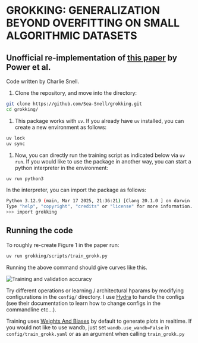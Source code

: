 # GROKKING: GENERALIZATION BEYOND OVERFITTING ON SMALL ALGORITHMIC DATASETS

## Unofficial re-implementation of [this paper](https://mathai-iclr.github.io/papers/papers/MATHAI_29_paper.pdf) by Power et al.

Code written by Charlie Snell.

1. Clone the repository, and move into the directory:

```bash
git clone https://github.com/Sea-Snell/grokking.git
cd grokking/
```

1. This package works with `uv`. If you already have `uv` installed, you can create a new environment as follows:

```bash
uv lock
uv sync
```

1. Now, you can directly run the training script as indicated below via `uv run`.
If you would like to use the package in another way, you can start a python interpreter in the environment:

```bash
uv run python3
```

In the interpreter, you can import the package as follows:

```bash
Python 3.12.9 (main, Mar 17 2025, 21:36:21) [Clang 20.1.0 ] on darwin
Type "help", "copyright", "credits" or "license" for more information.
>>> import grokking
```

## Running the code

To roughly re-create Figure 1 in the paper run:

```bash
uv run grokking/scripts/train_grokk.py
```

Running the above command should give curves like this.

![Training and validation accuracy](grokk.png)

Try different operations or learning / architectural hparams by modifying configurations in the `config/` directory. 
I use [Hydra](https://hydra.cc/docs/intro) to handle the configs (see their documentation to learn how to change configs in the commandline etc...).

Training uses [Weights And Biases](https://wandb.ai/home) by default to generate plots in realtime. 
If you would not like to use wandb, just set `wandb.use_wandb=False` in `config/train_grokk.yaml` or as an argument when calling `train_grokk.py`
